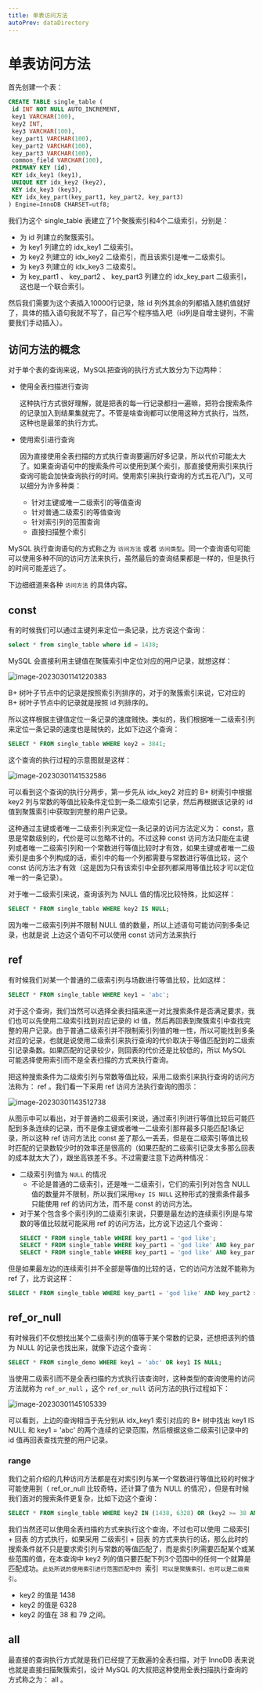 ```yaml
---
title: 单表访问方法
autoPrev: dataDirectory
---
```


# 单表访问方法

首先创建一个表：

```sql
CREATE TABLE single_table (
 id INT NOT NULL AUTO_INCREMENT,
 key1 VARCHAR(100),
 key2 INT,
 key3 VARCHAR(100),
 key_part1 VARCHAR(100),
 key_part2 VARCHAR(100),
 key_part3 VARCHAR(100),
 common_field VARCHAR(100),
 PRIMARY KEY (id),
 KEY idx_key1 (key1),
 UNIQUE KEY idx_key2 (key2),
 KEY idx_key3 (key3),
 KEY idx_key_part(key_part1, key_part2, key_part3)
) Engine=InnoDB CHARSET=utf8;
```

我们为这个 single_table 表建立了1个聚簇索引和4个二级索引，分别是：

* 为 id 列建立的聚簇索引。
* 为 key1 列建立的 idx_key1 二级索引。
* 为 key2 列建立的 idx_key2 二级索引，而且该索引是唯一二级索引。
* 为 key3 列建立的 idx_key3 二级索引。
* 为 key_part1 、 key_part2 、 key_part3 列建立的 idx_key_part 二级索引，这也是一个联合索引。

然后我们需要为这个表插入10000行记录，除 id 列外其余的列都插入随机值就好了，具体的插入语句我就不写了，自己写个程序插入吧（id列是自增主键列，不需要我们手动插入）。

## 访问方法的概念

对于单个表的查询来说，MySQL把查询的执行方式大致分为下边两种：

* 使用全表扫描进行查询
  
  这种执行方式很好理解，就是把表的每一行记录都扫一遍嘛，把符合搜索条件的记录加入到结果集就完了。不管是啥查询都可以使用这种方式执行，当然，这种也是最笨的执行方式。
* 使用索引进行查询
  
  因为直接使用全表扫描的方式执行查询要遍历好多记录，所以代价可能太大了。如果查询语句中的搜索条件可以使用到某个索引，那直接使用索引来执行查询可能会加快查询执行的时间。使用索引来执行查询的方式五花八门，又可以细分为许多种类：
  * 针对主键或唯一二级索引的等值查询
  * 针对普通二级索引的等值查询
  * 针对索引列的范围查询
  * 直接扫描整个索引

MySQL 执行查询语句的方式称之为 `访问方法` 或者 `访问类型`。同一个查询语句可能可以使用多种不同的访问方法来执行，虽然最后的查询结果都是一样的，但是执行的时间可能差远了。

下边细细道来各种 `访问方法` 的具体内容。

## const

有的时候我们可以通过主键列来定位一条记录，比方说这个查询：

```sql
select * from single_table where id = 1438;
```

MySQL 会直接利用主键值在聚簇索引中定位对应的用户记录，就想这样：

![image-20230301141220383](https://img.zxqs.top/20230301141228.png)

B+ 树叶子节点中的记录是按照索引列排序的，对于的聚簇索引来说，它对应的 B+ 树叶子节点中的记录就是按照 id 列排序的。

所以这样根据主键值定位一条记录的速度贼快。类似的，我们根据唯一二级索引列来定位一条记录的速度也是贼快的，比如下边这个查询：

```sql
SELECT * FROM single_table WHERE key2 = 3841;
```
这个查询的执行过程的示意图就是这样：

![image-20230301141532586](https://img.zxqs.top/20230301141533.png)

可以看到这个查询的执行分两步，第一步先从 idx_key2 对应的 B+ 树索引中根据 key2 列与常数的等值比较条件定位到一条二级索引记录，然后再根据该记录的 id 值到聚簇索引中获取到完整的用户记录。

这种通过主键或者唯一二级索引列来定位一条记录的访问方法定义为： const，意思是常数级别的，代价是可以忽略不计的。不过这种 const 访问方法只能在主键列或者唯一二级索引列和一个常数进行等值比较时才有效，如果主键或者唯一二级索引是由多个列构成的话，索引中的每一个列都需要与常数进行等值比较，这个const 访问方法才有效（这是因为只有该索引中全部列都采用等值比较才可以定位唯一的一条记录）。

对于唯一二级索引来说，查询该列为 NULL 值的情况比较特殊，比如这样：
```sql
SELECT * FROM single_table WHERE key2 IS NULL;
```
因为唯一二级索引列并不限制 NULL 值的数量，所以上述语句可能访问到多条记录，也就是说 上边这个语句不可以使用 const 访问方法来执行

## ref 

有时候我们对某一个普通的二级索引列与场数进行等值比较，比如这样：

```sql
SELECT * FROM single_table WHERE key1 = 'abc';
```

对于这个查询，我们当然可以选择全表扫描来逐一对比搜索条件是否满足要求，我们也可以先使用二级索引找到对应记录的 id 值，然后再回表到聚簇索引中查找完整的用户记录。由于普通二级索引并不限制索引列值的唯一性，所以可能找到多条对应的记录，也就是说使用二级索引来执行查询的代价取决于等值匹配到的二级索引记录条数。如果匹配的记录较少，则回表的代价还是比较低的，所以 MySQL 可能选择使用索引而不是全表扫描的方式来执行查询。

把这种搜索条件为二级索引列与常数等值比较，采用二级索引来执行查询的访问方法称为： ref 。我们看一下采用 ref 访问方法执行查询的图示：

![image-20230301143512738](https://img.zxqs.top/20230301143513.png)

从图示中可以看出，对于普通的二级索引来说，通过索引列进行等值比较后可能匹配到多条连续的记录，而不是像主键或者唯一二级索引那样最多只能匹配1条记录，所以这种 ref 访问方法比 const 差了那么一丢丢，但是在二级索引等值比较时匹配的记录数较少时的效率还是很高的（如果匹配的二级索引记录太多那么回表的成本就太大了），跟坐高铁差不多。不过需要注意下边两种情况：

* 二级索引列值为 `NULL` 的情况
  * 不论是普通的二级索引，还是唯一二级索引，它们的索引列对包含 NULL 值的数量并不限制，所以我们采用`key IS NULL` 这种形式的搜索条件最多只能使用 ref 的访问方法，而不是 const 的访问方法。
* 对于某个包含多个索引列的二级索引来说，只要是最左边的连续索引列是与常数的等值比较就可能采用 ref 的访问方法，比方说下边这几个查询：
    ```sql
    SELECT * FROM single_table WHERE key_part1 = 'god like';
    SELECT * FROM single_table WHERE key_part1 = 'god like' AND key_part2 = 'legendary';
    SELECT * FROM single_table WHERE key_part1 = 'god like' AND key_part2 = 'legendary' AND key_part3 = 'penta kill';
    ```
但是如果最左边的连续索引并不全部是等值的比较的话，它的访问方法就不能称为 ref 了，比方说这样：

```sql
SELECT * FROM single_table WHERE key_part1 = 'god like' AND key_part2 > 'legendary';
```

## ref_or_null

有时候我们不仅想找出某个二级索引列的值等于某个常数的记录，还想把该列的值为 NULL 的记录也找出来，就像下边这个查询：
```sql
SELECT * FROM single_demo WHERE key1 = 'abc' OR key1 IS NULL;
```
当使用二级索引而不是全表扫描的方式执行该查询时，这种类型的查询使用的访问方法就称为 `ref_or_null` ，这个 `ref_or_null` 访问方法的执行过程如下：

![image-20230301145105339](https://img.zxqs.top/20230301145106.png)

可以看到，上边的查询相当于先分别从 idx_key1 索引对应的 B+ 树中找出 key1 IS NULL 和 key1 = 'abc' 的两个连续的记录范围，然后根据这些二级索引记录中的 id 值再回表查找完整的用户记录。

### range

我们之前介绍的几种访问方法都是在对索引列与某一个常数进行等值比较的时候才可能使用到（ ref_or_null 比较奇特，还计算了值为 NULL 的情况），但是有时候我们面对的搜索条件更复杂，比如下边这个查询：

```sql
SELECT * FROM single_table WHERE key2 IN (1438, 6328) OR (key2 >= 38 AND key2 <= 79);
```

我们当然还可以使用全表扫描的方式来执行这个查询，不过也可以使用 二级索引 + 回表 的方式执行，如果采用 二级索引 + 回表 的方式来执行的话，那么此时的搜索条件就不只是要求索引列与常数的等值匹配了，而是索引列需要匹配某个或某些范围的值，在本查询中 key2 列的值只要匹配下列3个范围中的任何一个就算是匹配成功。`此处所说的使用索引进行范围匹配中的 `索引` 可以是聚簇索引，也可以是二级索引`。

* key2 的值是 1438
* key2 的值是 6328
* key2 的值在 38 和 79 之间。

## all

最直接的查询执行方式就是我们已经提了无数遍的全表扫描，对于 InnoDB 表来说也就是直接扫描聚簇索引，设计 MySQL 的大叔把这种使用全表扫描执行查询的方式称之为： all 。